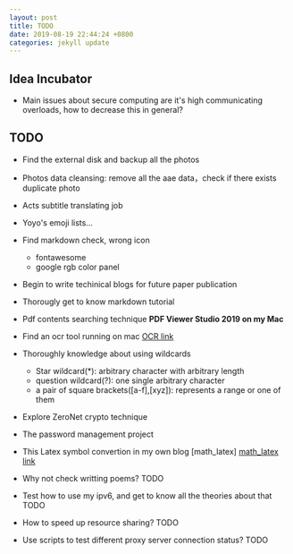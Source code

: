 ```yaml
---
layout: post
title: TODO
date: 2019-08-19 22:44:24 +0800
categories: jekyll update
---
```


<head> 
    <script defer src="https://use.fontawesome.com/releases/v5.0.13/js/all.js"></script> 
    <script defer src="https://use.fontawesome.com/releases/v5.0.13/js/v4-shims.js"></script> 
</head> 
<link rel="stylesheet" href="https://use.fontawesome.com/releases/v5.0.13/css/all.css">

## Idea Incubator
* Main issues about secure computing are it's high communicating overloads, how to decrease this in general?


## TODO

* Find the external disk and backup all the photos <i class="fas fa-check" style="color:#30fc03"></i>

* Photos data cleansing: remove all the aae data，check if there exists duplicate photo <i class="fas fa-check" style="color:#30fc03"></i>

* Acts subtitle translating job  <i class="fas fa-check" style="color:#30fc03"></i>

* Yoyo's emoji lists... <i class="fas fa-times" style="color:#c7254e"></i>

* Find markdown check, wrong icon <i class="fas fa-check" style="color:#30fc03"></i>
	* fontawesome
	* google rgb color panel

* Begin to write techinical blogs for future paper publication <i class="fas fa-check" style="color:#30fc03"></i>

* Thorougly get to know markdown tutorial <i class="fas fa-check" style="color:#30fc03"></i>

* Pdf contents searching technique **PDF Viewer Studio 2019 on my Mac**<i class="fas fa-check" style="color:#30fc03"></i>

* Find an ocr tool running on mac [OCR link]<i class="fas fa-check" style="color:#30fc03"></i>

* Thoroughly knowledge about using wildcards
	* Star wildcard(\*): arbitrary character with arbitrary length
	* question wildcard(?): one single arbitrary character
	* a pair of square brackets([a-f],[xyz]): represents a range or one of them

* Explore ZeroNet crypto technique

* The password management project

* This Latex symbol convertion in my own blog [math_latex] [math_latex link]<i class="fas fa-check" style="color:#30fc03"></i>

* Why not check writting poems? TODO

* Test how to use my ipv6, and get to know all the theories about that TODO

* How to speed up resource sharing? TODO

* Use scripts to test different proxy server connection status? TODO

[math_latex link]: https://oeis.org/wiki/List_of_LaTeX_mathematical_symbols

[OCR link]: https://www.onlineocr.net/

